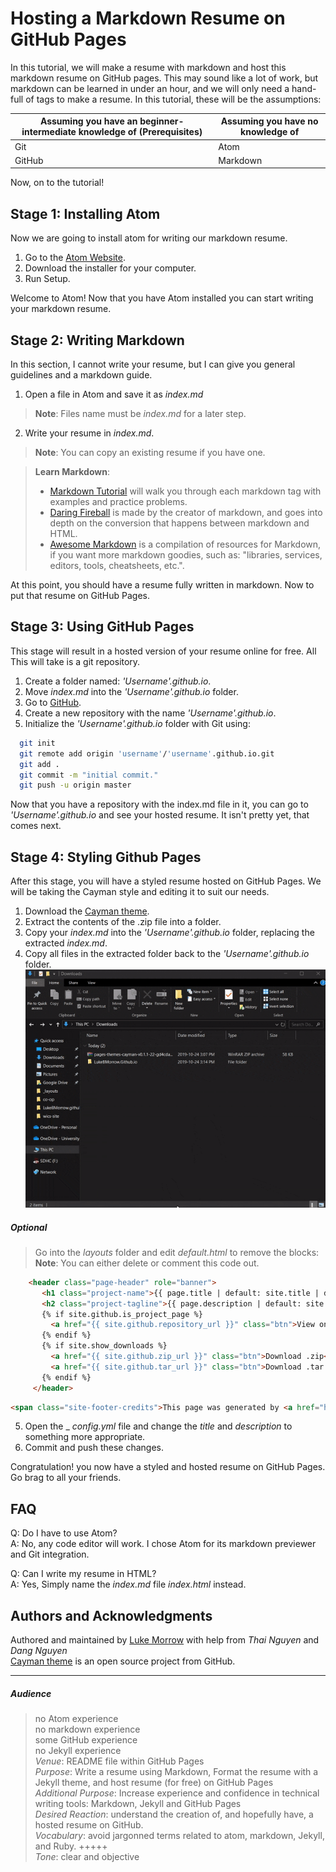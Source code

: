 # Hosting a Markdown Resume on GitHub Pages
In this tutorial, we will make a resume with markdown and host this markdown resume on GitHub pages. This may sound like a lot of work, but markdown can be learned in under an hour, and we will only need a hand-full of tags to make a resume. In this tutorial, these will be the assumptions:  

| Assuming you have an beginner-intermediate knowledge of (Prerequisites) | Assuming you have no knowledge of |  
|---|---|  
| Git  |  Atom |  
| GitHub | Markdown |  

Now, on to the tutorial!

## Stage 1: Installing Atom
Now we are going to install atom for writing our markdown resume.
1. Go to the [Atom Website](https://atom.io/).
2. Download the installer for your computer.
3. Run Setup.  

Welcome to Atom!
Now that you have Atom installed you can start writing your markdown resume.

## Stage 2: Writing Markdown
In this section, I cannot write your resume, but I can give you general guidelines and a markdown guide.
1. Open a file in Atom and save it as _index.md_
  >**Note**: Files name must be _index.md_ for a later step.

2. Write your resume in _index.md_.
  >**Note**: You can copy an existing resume if you have one.  

  >**Learn Markdown**:  
  >    * [Markdown Tutorial](https://www.markdowntutorial.com/) will walk you through each markdown tag with examples and practice problems.  
  >    * [Daring Fireball](https://daringfireball.net/projects/markdown/basics) is made by the creator of markdown, and goes into depth on the conversion that happens between markdown and HTML.  
  >    * [Awesome Markdown](https://github.com/mundimark/awesome-markdown) is a compilation of resources for Markdown, if you want more markdown goodies, such as: "libraries, services, editors, tools, cheatsheets, etc.".

At this point, you should have a resume fully written in markdown. Now to put that resume on GitHub Pages.

## Stage 3: Using GitHub Pages
This stage will result in a hosted version of your resume online for free. All This will take is a git repository.
1. Create a folder named: _'Username'.github.io_.
2. Move _index.md_ into the _'Username'.github.io_ folder.
3. Go to [GitHub](https://github.com/).
4. Create a new repository with the name _'Username'.github.io_.
5. Initialize the _'Username'.github.io_ folder with Git using:  

```bash
  git init
  git remote add origin 'username'/'username'.github.io.git
  git add .
  git commit -m "initial commit."
  git push -u origin master
```

Now that you have a repository with the index.md file in it, you can go to _'Username'.github.io_ and see your hosted resume. It isn't pretty yet, that comes next.

## Stage 4: Styling Github Pages
After this stage, you will have a styled resume hosted on GitHub Pages. We will be taking the Cayman style and editing it to suit our needs.  
1. Download the [Cayman theme](https://pages-themes.github.io/cayman/).
2. Extract the contents of the .zip file into a folder.
3. Copy your _index.md_ into the _'Username'.github.io_ folder, replacing the extracted _index.md_.
4. Copy all files in the extracted folder back to the _'Username'.github.io_ folder.
![A walkthrough of steps 1 to 4](imgs/Step4.gif)

##### Optional
> Go into the _layouts_ folder and edit _default.html_ to remove the blocks:
>**Note**: You can either delete or comment this code out.
```html
    <header class="page-header" role="banner">
       <h1 class="project-name">{{ page.title | default: site.title | default: site.github.repository_name }}</h1>
       <h2 class="project-tagline">{{ page.description | default: site.description | default: site.github.project_tagline }}</h2>
       {% if site.github.is_project_page %}
         <a href="{{ site.github.repository_url }}" class="btn">View on GitHub</a>
       {% endif %}
       {% if site.show_downloads %}
         <a href="{{ site.github.zip_url }}" class="btn">Download .zip</a>
         <a href="{{ site.github.tar_url }}" class="btn">Download .tar.gz</a>
       {% endif %}
     </header>
   ```
   ```html
   <span class="site-footer-credits">This page was generated by <a href="https://pages.github.com">GitHub Pages</a>.</span>
   ```

5. Open the _ _config.yml_ file and change the _title_ and _description_ to something more appropriate.  
6. Commit and push these changes.

Congratulation! you now have a styled and hosted resume on GitHub Pages. Go brag to all your friends.

## FAQ
  Q: Do I have to use Atom?   
  A: No, any code editor will work. I chose Atom for its markdown previewer and Git integration.

  Q: Can I write my resume in HTML?  
  A: Yes, Simply name the _index.md_ file _index.html_ instead.

## Authors and Acknowledgments
Authored and maintained by [Luke Morrow](https://github.com/LukeBMorrow/) with help from _Thai Nguyen_ and _Dang Nguyen_  
[Cayman theme](https://github.com/pages-themes/cayman) is an open source project from GitHub.
___

##### Audience
>no Atom experience  
  no markdown experience  
  some GitHub experience  
  no Jekyll experience    
  _Venue_: README file within GitHub Pages  
  _Purpose_: Write a resume using Markdown, Format the resume with a Jekyll theme, and host resume (for free) on GitHub Pages  
  _Additional Purpose_: Increase experience and confidence in technical writing tools: Markdown, Jekyll and GitHub Pages  
  _Desired Reaction_: understand the creation of, and hopefully have, a hosted resume on GitHub.  
  _Vocabulary_: avoid jargonned terms related to atom, markdown, Jekyll, and Ruby. +++++  
  _Tone_: clear and objective  
